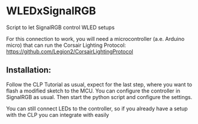 # WLEDxSignalRGB
Script to let SignalRGB control WLED setups

For this connection to work, you will need a microcontroller (a.e. Arduino micro) that can run the Corsair Lighting Protocol: 
https://github.com/Legion2/CorsairLightingProtocol

## Installation:
Follow the CLP Tutorial as usual, expect for the last step, where you want to flash a modified sketch to the MCU.
You can configure the controller in SignalRGB as usual.
Then start the python script and configure the settings.


You can still connect LEDs to the controller, so if you already have a setup with the CLP you can integrate with easily

